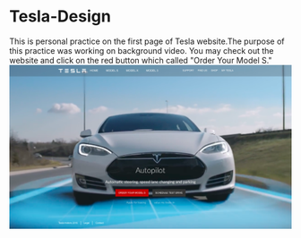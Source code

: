 # Tesla-Design

This is personal practice on the first page of Tesla website.The purpose of this practice was working on background video. You may check out the website and click on the red button which called "Order Your Model S."
![Tesla Landing page](images/ReadMe.png)
